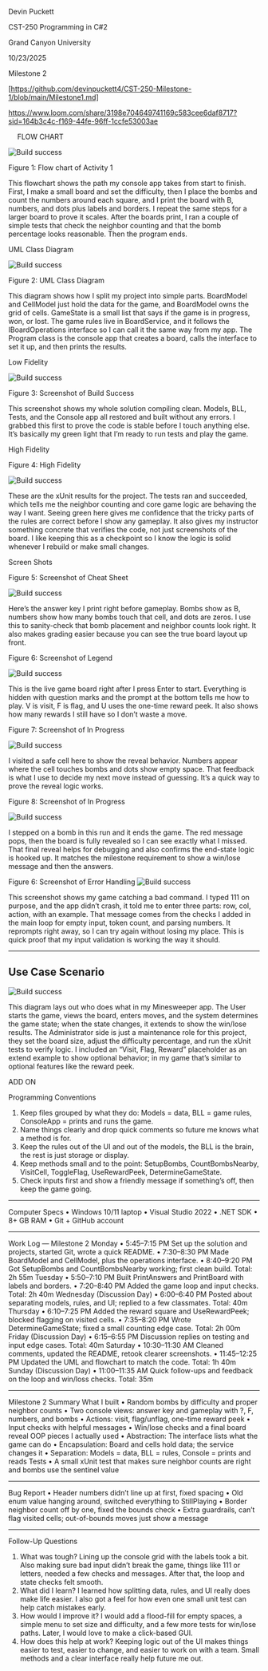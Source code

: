 
Devin Puckett

CST-250 Programming in C#2

Grand Canyon University

10/23/2025

Milestone 2

[https://github.com/devinpuckett4/CST-250-Milestone-1/blob/main/Milestone1.md]

https://www.loom.com/share/3198e704649741169c583cee6daf8717?sid=164b3c4c-f169-44fe-96ff-1ccfe53003ae





 
FLOW CHART

![Build success](Milestone2flow.png)
 
Figure 1: Flow chart of Activity 1

This flowchart shows the path my console app takes from start to finish. First, I make a small board and set the difficulty, then I place the bombs and count the numbers around each square, and I print the board with B, numbers, and dots plus labels and borders. I repeat the same steps for a larger board to prove it scales. After the boards print, I ran a couple of simple tests that check the neighbor counting and that the bomb percentage looks reasonable. Then the program ends.



UML Class Diagram

![Build success](Milestone2uml.png)
 
Figure 2: UML Class Diagram

This diagram shows how I split my project into simple parts. BoardModel and CellModel just hold the data for the game, and BoardModel owns the grid of cells. GameState is a small list that says if the game is in progress, won, or lost. The game rules live in BoardService, and it follows the IBoardOperations interface so I can call it the same way from my app. The Program class is the console app that creates a board, calls the interface to set it up, and then prints the results.




Low Fidelity

 ![Build success](build.png)
 
Figure 3: Screenshot of Build Success

This screenshot shows my whole solution compiling clean. Models, BLL, Tests, and the Console app all restored and built without any errors. I grabbed this first to prove the code is stable before I touch anything else. It’s basically my green light that I’m ready to run tests and play the game.







High Fidelity
 

Figure 4: High Fidelity

![Build success](test.png)

These are the xUnit results for the project. The tests ran and succeeded, which tells me the neighbor counting and core game logic are behaving the way I want. Seeing green here gives me confidence that the tricky parts of the rules are correct before I show any gameplay. It also gives my instructor something concrete that verifies the code, not just screenshots of the board. I like keeping this as a checkpoint so I know the logic is solid whenever I rebuild or make small changes. 


Screen Shots

 
 
Figure 5: Screenshot of Cheat Sheet

![Build success](cheat.png)

Here’s the answer key I print right before gameplay. Bombs show as B, numbers show how many bombs touch that cell, and dots are zeros. I use this to sanity-check that bomb placement and neighbor counts look right. It also makes grading easier because you can see the true board layout up front.






Figure 6: Screenshot of Legend


![Build success](legend.png)


This is the live game board right after I press Enter to start. Everything is hidden with question marks and the prompt at the bottom tells me how to play. V is visit, F is flag, and U uses the one-time reward peek. It also shows how many rewards I still have so I don’t waste a move.








Figure 7: Screenshot of In Progress

![Build success](visit.png)


I visited a safe cell here to show the reveal behavior. Numbers appear where the cell touches bombs and dots show empty space. That feedback is what I use to decide my next move instead of guessing. It’s a quick way to prove the reveal logic works.










 Figure 8: Screenshot of In Progress

![Build success](lose.png)




I stepped on a bomb in this run and it ends the game. The red message pops, then the board is fully revealed so I can see exactly what I missed. That final reveal helps for debugging and also confirms the end-state logic is hooked up. It matches the milestone requirement to show a win/lose message and then the answers.
 






Figure 6: Screenshot of Error Handling
![Build success](error.png)

This screenshot shows my game catching a bad command. I typed 111 on purpose, and the app didn’t crash, it told me to enter three parts: row, col, action, with an example. That message comes from the checks I added in the main loop for empty input, token count, and parsing numbers. It reprompts right away, so I can try again without losing my place. This is quick proof that my input validation is working the way it should.








---
Use Case Scenario
---

![Build success](case.png)

This diagram lays out who does what in my Minesweeper app. The User starts the game, views the board, enters moves, and the system determines the game state; when the state changes, it extends to show the win/lose results. The Administrator side is just a maintenance role for this project, they set the board size, adjust the difficulty percentage, and run the xUnit tests to verify logic. I included an “Visit, Flag, Reward” placeholder as an extend example to show optional behavior; in my game that’s similar to optional features like the reward peek.

ADD ON

Programming Conventions	

1.	Keep files grouped by what they do: Models = data, BLL = game rules, ConsoleApp = prints and runs the game.
2.	Name things clearly and drop quick comments so future me knows what a method is for.
3.	Keep the rules out of the UI and out of the models,  the BLL is the brain, the rest is just storage or display.
4.	Keep methods small and to the point: SetupBombs, CountBombsNearby, VisitCell, ToggleFlag, UseRewardPeek, DetermineGameState.
5.	Check inputs first and show a friendly message if something’s off, then keep the game going.
________________________________________
Computer Specs
•	Windows 10/11 laptop
•	Visual Studio 2022
•	.NET SDK
•	8+ GB RAM
•	Git + GitHub account
________________________________________
Work Log — Milestone 2
Monday
•	5:45–7:15 PM Set up the solution and projects, started Git, wrote a quick README.
•	7:30–8:30 PM Made BoardModel and CellModel, plus the operations interface.
•	8:40–9:20 PM Got SetupBombs and CountBombsNearby working; first clean build.
Total: 2h 55m
Tuesday
•	5:50–7:10 PM Built PrintAnswers and PrintBoard with labels and borders.
•	7:20–8:40 PM Added the game loop and input checks.
Total: 2h 40m
Wednesday (Discussion Day)
•	6:00–6:40 PM Posted about separating models, rules, and UI; replied to a few classmates.
Total: 40m
Thursday
•	6:10–7:25 PM Added the reward square and UseRewardPeek; blocked flagging on visited cells.
•	7:35–8:20 PM Wrote DetermineGameState; fixed a small counting edge case.
Total: 2h 00m
Friday (Discussion Day)
•	6:15–6:55 PM Discussion replies on testing and input edge cases.
Total: 40m
Saturday
•	10:30–11:30 AM Cleaned comments, updated the README, retook clearer screenshots.
•	11:45–12:25 PM Updated the UML and flowchart to match the code.
Total: 1h 40m
Sunday (Discussion Day)
•	11:00–11:35 AM Quick follow-ups and feedback on the loop and win/loss checks.
Total: 35m
________________________________________
Milestone 2 Summary
What I built
•	Random bombs by difficulty and proper neighbor counts
•	Two console views: answer key and gameplay with ?, F, numbers, and bombs
•	Actions: visit, flag/unflag, one-time reward peek
•	Input checks with helpful messages
•	Win/lose checks and a final board reveal
OOP pieces I actually used
•	Abstraction: The interface lists what the game can do
•	Encapsulation: Board and cells hold data; the service changes it
•	Separation: Models = data, BLL = rules, Console = prints and reads
Tests
•	A small xUnit test that makes sure neighbor counts are right and bombs use the sentinel value
________________________________________
Bug Report
•	Header numbers didn’t line up at first,  fixed spacing
•	Old enum value hanging around,  switched everything to StillPlaying
•	Border neighbor count off by one, fixed the bounds check
•	Extra guardrails, can’t flag visited cells; out-of-bounds moves just show a message
________________________________________
Follow-Up Questions
1) What was tough?
Lining up the console grid with the labels took a bit. Also making sure bad input didn’t break the game, things like 111 or letters, needed a few checks and messages. After that, the loop and state checks felt smooth.
2) What did I learn?
I learned how splitting data, rules, and UI really does make life easier. I also got a feel for how even one small unit test can help catch mistakes early.
3) How would I improve it?
I would add a flood-fill for empty spaces, a simple menu to set size and difficulty, and a few more tests for win/lose paths. Later, I would love to make a click-based GUI.
4) How does this help at work?
Keeping logic out of the UI makes things easier to test, easier to change, and easier to work on with a team. Small methods and a clear interface really help future me out.
